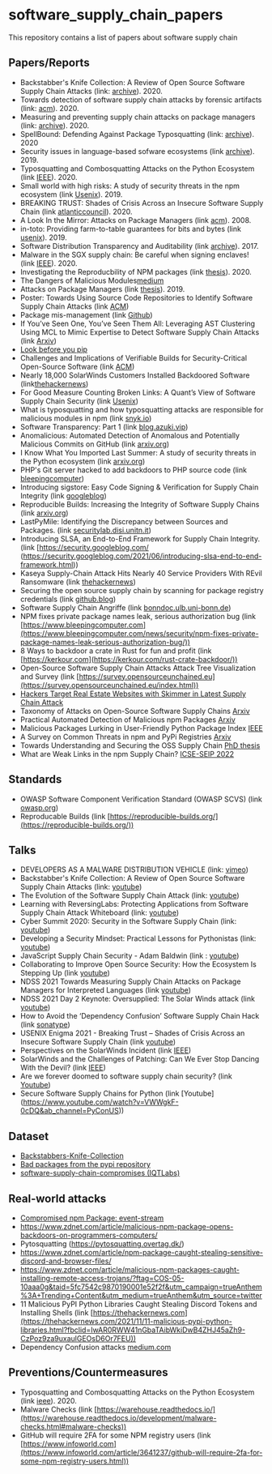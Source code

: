 # software_supply_chain_papers
This repository contains a list of papers about software supply chain

## Papers/Reports
- Backstabber's Knife Collection: A Review of Open Source Software Supply Chain Attacks (link: [archive](https://arxiv.org/abs/2005.09535)). 2020.
- Towards detection of software supply chain attacks by forensic artifacts (link: [acm](https://dl.acm.org/doi/abs/10.1145/3407023.3409183)). 2020.
- Measuring and preventing supply chain attacks on package managers (link: [archive](https://arxiv.org/abs/2002.01139)). 2020.
- SpellBound: Defending Against Package Typosquatting (link: [archive](https://arxiv.org/abs/2003.03471)). 2020
- Security issues in language-based sofware ecosystems (link [archive](https://arxiv.org/abs/1903.02613)). 2019.
- Typosquatting and Combosquatting Attacks on the Python Ecosystem (link [IEEE](https://ieeexplore.ieee.org/stamp/stamp.jsp?arnumber=9229803)). 2020.
- Small world with high risks: A study of security threats in the npm ecosystem (link [Usenix](https://www.usenix.org/conference/usenixsecurity19/presentation/zimmerman)). 2019.
- BREAKING TRUST: Shades of Crisis Across an Insecure Software Supply Chain (link [atlanticcouncil](https://www.atlanticcouncil.org/in-depth-research-reports/report/breaking-trust-shades-of-crisis-across-an-insecure-software-supply-chain/)). 2020.
- A Look In the Mirror: Attacks on Package Managers (link [acm](https://dl.acm.org/doi/abs/10.1145/1455770.1455841)). 2008.
- in-toto: Providing farm-to-table guarantees for bits and bytes (link [usenix](https://www.usenix.org/system/files/sec19-torres-arias.pdf)). 2019.
- Software Distribution Transparency and Auditability (link [archive](https://arxiv.org/abs/1711.07278)). 2017.
- Malware in the SGX supply chain: Be careful when signing enclaves! (link [IEEE](https://ieeexplore.ieee.org/stamp/stamp.jsp?tp=&arnumber=9200779)). 2020.
- Investigating the Reproducbility of NPM packages (link [thesis](https://vtechworks.lib.vt.edu/bitstream/handle/10919/98491/Goswami_P_T_2020.pdf?sequence=1&isAllowed=y)). 2020.
- The Dangers of Malicious Modules[medium](https://medium.com/intrinsic/common-node-js-attack-vectors-the-dangers-of-malicious-modules-863ae949e7e8)
- Attacks on Package Managers (link [thesis](https://is.muni.cz/th/y41ft/thesis_final_electronic.pdf)). 2019.
- Poster: Towards Using Source Code Repositories to Identify Software Supply Chain Attacks (link [ACM](https://dl.acm.org/doi/pdf/10.1145/3372297.3420015))
- Package mis-management (link [Github](https://github.com/benjaoming/pytosquatting/blob/master/misc/bornhack-talk/slides.pdf))
- If You’ve Seen One, You’ve Seen Them All: Leveraging AST Clustering Using MCL to Mimic Expertise to Detect Software Supply Chain Attacks (link [Arxiv](https://arxiv.org/abs/2011.02235))
- [Look before you pip](https://www.ayrx.me/look-before-you-pip)
- Challenges and Implications of Verifiable Builds for Security-Critical Open-Source Software (link [ACM](https://dl.acm.org/doi/10.1145/2664243.2664288))
- Nearly 18,000 SolarWinds Customers Installed Backdoored Software (link[thehackernews](https://thehackernews.com/2020/12/nearly-18000-solarwinds-customers.html?fbclid=IwAR3PMg4kHY2tdSSYZmz38GC28vzAMibzgPpRmsvGva7axHepWfyA20sd8ZA))
- For Good Measure Counting Broken Links: A Quant’s View of Software Supply Chain Security (link [Usenix](https://www.usenix.org/system/files/login/articles/login_winter20_17_geer.pdf))
- What is typosquatting and how typosquatting attacks are responsible for malicious modules in npm (link [snyk.io](https://snyk.io/blog/typosquatting-attacks/))
- Software Transparency: Part 1
(link [blog.azuki.vip](https://blog.azuki.vip/software-transparency/))
- Anomalicious: Automated Detection of Anomalous and Potentially Malicious Commits on GitHub (link [arxiv.org](https://arxiv.org/abs/2103.03846))
- I Know What You Imported Last Summer: A study of security threats in the Python ecosystem (link [arxiv.org](https://arxiv.org/abs/2102.06301))
- PHP's Git server hacked to add backdoors to PHP source code (link [bleepingcomputer](https://www.bleepingcomputer.com/news/security/phps-git-server-hacked-to-add-backdoors-to-php-source-code/))
- Introducing sigstore: Easy Code Signing & Verification for Supply Chain Integrity (link [googleblog](https://security.googleblog.com/2021/03/introducing-sigstore-easy-code-signing.html))
- Reproducible Builds: Increasing the Integrity of Software Supply Chains (link [arxiv.org](https://arxiv.org/pdf/2104.06020.pdf))
- LastPyMile: Identifying the Discrepancy between Sources and Packages. (link [securitylab.disi.unitn.it](https://securitylab.disi.unitn.it/lib/exe/fetch.php?media=research_activities:experiments:esecfse2021.pdf))
- Introducing SLSA, an End-to-End Framework for Supply Chain Integrity. (link [https://security.googleblog.com/ (https://security.googleblog.com/2021/06/introducing-slsa-end-to-end-framework.html))
- Kaseya Supply-Chain Attack Hits Nearly 40 Service Providers With REvil Ransomware (link [thehackernews](https://thehackernews.com/2021/07/kaseya-revil-ransomware-attack.html))
- Securing the open source supply chain by scanning for package registry credentials (link [github.blog](https://github.blog/2021-06-08-securing-open-source-supply-chain-scanning-package-registry-credentials/))
- Software Supply Chain Angriffe (link [bonndoc.ulb.uni-bonn.de](https://bonndoc.ulb.uni-bonn.de/xmlui/bitstream/handle/20.500.11811/9325/6386.pdf?sequence=1))
- NPM fixes private package names leak, serious authorization bug (link [https://www.bleepingcomputer.com](https://www.bleepingcomputer.com/news/security/npm-fixes-private-package-names-leak-serious-authorization-bug/))
- 8 Ways to backdoor a crate in Rust for fun and profit (link [https://kerkour.com](https://kerkour.com/rust-crate-backdoor/))
- Open-Source Software Supply Chain Attacks Attack Tree Visualization and Survey (link [https://survey.opensourceunchained.eu](https://survey.opensourceunchained.eu/index.html))
- [Hackers Target Real Estate Websites with Skimmer in Latest Supply Chain Attack](https://thehackernews.com/2022/01/hackers-target-real-estate-websites.html?fbclid=IwAR1ZYwBl_4Bn9UiStDaNEpUPJkYJC8QWACMD2a7x3pcMOfErwQOl9EGbKdI)
- Taxonomy of Attacks on Open-Source Software Supply Chains [Arxiv](https://arxiv.org/abs/2204.04008)
- Practical Automated Detection of Malicious npm Packages [Arxiv](https://arxiv.org/abs/2202.13953)
- Malicious Packages Lurking in User-Friendly Python Package Index [IEEE](https://ieeexplore.ieee.org/abstract/document/9724451)
- A Survey on Common Threats in npm and PyPi Registries [Arxiv](https://arxiv.org/abs/2108.09576)
- Towards Understanding and Securing the OSS Supply Chain [PhD thesis](http://www.lyvu.me/papers/vu-thesis-final.pdf)
- What are Weak Links in the npm Supply Chain? [ICSE-SEIP 2022](https://arxiv.org/abs/2112.10165)



## Standards
- OWASP Software Component Verification Standard (OWASP SCVS) (link [owasp.org](https://owasp.org/www-project-software-component-verification-standard/))
- Reproducable Builds (link [https://reproducible-builds.org/](https://reproducible-builds.org/))


## Talks
- DEVELOPERS AS A MALWARE DISTRIBUTION VEHICLE (link: [vimeo](https://vimeo.com/287728855))
- Backstabber's Knife Collection: A Review of Open Source Software Supply Chain Attacks (link: [youtube](https://www.youtube.com/watch?v=JZMrzJ1bY3E))
- The Evolution of the Software Supply Chain Attack (link: [youtube](https://www.youtube.com/watch?v=4onCKbtWszQ&t=2s))
- Learning with ReversingLabs: Protecting Applications from Software Supply Chain Attack Whiteboard (link: [youtube](https://www.youtube.com/watch?v=wHHN0tQDrvs&t=2s))
- Cyber Summit 2020: Security in the Software Supply Chain (link: [youtube](https://www.youtube.com/watch?v=S_8XvXicoMc))
- Developing a Security Mindset: Practical Lessons for Pythonistas  (link: [youtube](https://www.youtube.com/watch?v=MuSjyBF0Pac&ab_channel=PyTexas))
- JavaScript Supply Chain Security - Adam Baldwin (link : [youtube](https://www.youtube.com/watch?v=HDo2iOlkbyc&ab_channel=LocoMocoSec%3AHawaiiProductSecurityConference))
- Collaborating to Improve Open Source Security: How the Ecosystem Is Stepping Up (link [youtube](https://www.youtube.com/watch?v=tHwLCDrs1zQ&feature=youtu.be&ab_channel=RSAConference))
- NDSS 2021 Towards Measuring Supply Chain Attacks on Package Managers for Interpreted Languages (link [youtube](https://www.youtube.com/watch?v=WM6S5paxueA&ab_channel=NDSSSymposium))
- NDSS 2021 Day 2 Keynote: Oversupplied: The Solar Winds attack (link [youtube](https://www.youtube.com/watch?v=58ZQgARtSQ4&ab_channel=NDSSSymposium))
- How to Avoid the ‘Dependency Confusion’ Software Supply Chain Hack
(link [sonatype](https://play.sonatype.com/watch/uawNU5vMKMFco4sPHJDFn5?utm_campaign=Q1%202021%3A%20International%20Dependency%20Confusion%20Webinar&utm_medium=email&_hsmi=114288656&_hsenc=p2ANqtz--JWLQAuknODp6XW2zfuD5LLb54RoPi3IvoB-oF1o9PrQeMwo0zWEdTJ5YblzSaltzV7mCZO1YoXLU_UhYrw55cWiaL6Q&utm_content=114288656&utm_source=hs_email))
- USENIX Enigma 2021 - Breaking Trust – Shades of Crisis Across an Insecure Software Supply Chain (link [youtube](https://www.youtube.com/watch?v=V-i1v5JvwJ4&t=1215s&ab_channel=USENIXEnigmaConference))
- Perspectives on the SolarWinds Incident (link [IEEE](https://www.computer.org/csdl/magazine/sp/2021/02/09382367/1saZVPHhZew))
- SolarWinds and the Challenges of Patching: Can We Ever Stop Dancing With the Devil? (link [IEEE](https://ieeexplore.ieee.org/stamp/stamp.jsp?arnumber=9382358))
- Are we forever doomed to software supply chain security? (link [Youtube](https://www.youtube.com/watch?v=qzpnplMu8E4&ab_channel=Snyk))
-  Secure Software Supply Chains for Python (link [Youtube] (https://www.youtube.com/watch?v=VWWgkF-0cDQ&ab_channel=PyConUS))

## Dataset
- [Backstabbers-Knife-Collection](https://dasfreak.github.io/Backstabbers-Knife-Collection/)
- [Bad packages from the pypi repository](https://github.com/hannob/pypi-bad)
- [software-supply-chain-compromises (IQTLabs)](https://github.com/IQTLabs/software-supply-chain-compromises)


## Real-world attacks
- [Compromised npm Package: event-stream](https://medium.com/intrinsic/compromised-npm-package-event-stream-d47d08605502)
- https://www.zdnet.com/article/malicious-npm-package-opens-backdoors-on-programmers-computers/
- Pytosquatting (https://pytosquatting.overtag.dk/)
- https://www.zdnet.com/article/npm-package-caught-stealing-sensitive-discord-and-browser-files/
- https://www.zdnet.com/article/malicious-npm-packages-caught-installing-remote-access-trojans/?ftag=COS-05-10aaa0g&taid=5fc7542c9870190001e52f2f&utm_campaign=trueAnthem%3A+Trending+Content&utm_medium=trueAnthem&utm_source=twitter
- 11 Malicious PyPI Python Libraries Caught Stealing Discord Tokens and Installing Shells (link [https://thehackernews.com](https://thehackernews.com/2021/11/11-malicious-pypi-python-libraries.html?fbclid=IwAR0RWW41nGbaTAibWkiDwB4ZHJ45aZh9-CzPoz9za9uxaulGEOsD6Or7FEU))
- Dependency Confusion attacks [medium.com](https://medium.com/@alex.birsan/dependency-confusion-4a5d60fec610)

## Preventions/Countermeasures
- Typosquatting and Combosquatting Attacks on the Python Ecosystem (link [ieee](https://ieeexplore.ieee.org/abstract/document/9229803)). 2020.
- Malware Checks (link [https://warehouse.readthedocs.io/](https://warehouse.readthedocs.io/development/malware-checks.html#malware-checks))
- GitHub will require 2FA for some NPM registry users (link [https://www.infoworld.com](https://www.infoworld.com/article/3641237/github-will-require-2fa-for-some-npm-registry-users.html))
